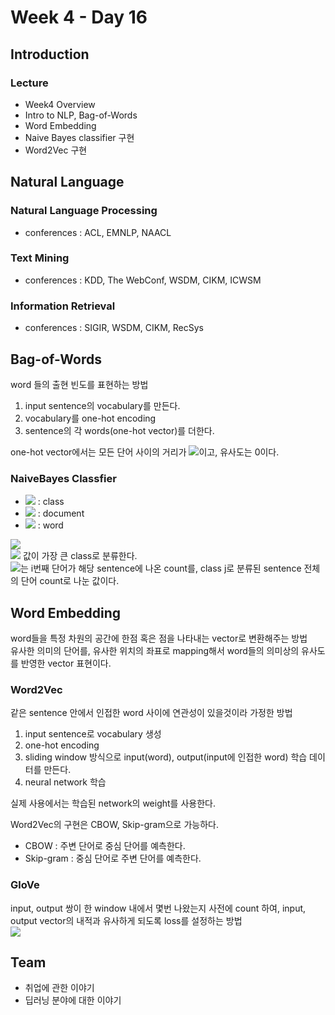 # Week 4 - Day 16

## Introduction
### Lecture
- Week4 Overview
- Intro to NLP, Bag-of-Words
- Word Embedding
- Naive Bayes classifier 구현
- Word2Vec 구현

## Natural Language
### Natural Language Processing
- conferences : ACL, EMNLP, NAACL
### Text Mining
- conferences : KDD, The WebConf, WSDM, CIKM, ICWSM
### Information Retrieval
- conferences : SIGIR, WSDM, CIKM, RecSys

## Bag-of-Words
word 들의 출현 빈도를 표현하는 방법  
1. input sentence의 vocabulary를 만든다.
1. vocabulary를 one-hot encoding
1. sentence의 각 words(one-hot vector)를 더한다. 

one-hot vector에서는 모든 단어 사이의 거리가 <img src="https://render.githubusercontent.com/render/math?math=\sqrt 2">이고, 유사도는 0이다.  

### NaiveBayes Classfier
- <img src="https://render.githubusercontent.com/render/math?math=c"> : class
- <img src="https://render.githubusercontent.com/render/math?math=d"> : document
- <img src="https://render.githubusercontent.com/render/math?math=w"> : word

<img src="https://render.githubusercontent.com/render/math?math=C_{MAP}=\underbrace{\text{argmax}}_{c\in C}P(c|d)=\underbrace{\text{argmax}}_{c\in C}\frac{P(d|c)P(c)}{P(d)}=\underbrace{\text{argmax}}_{c\in C}P(d|c)P(c)"><br>
<img src="https://render.githubusercontent.com/render/math?math=P(d|c)P(c)=P(w_1,w_2,\dots,w_n|c)P(c)\rightarrow P(c)\prod_{w_i\in W}P(w_i|c)"> 값이 가장 큰 class로 분류한다.  
<img src="https://render.githubusercontent.com/render/math?math=P(w_i|c_j)">는 i번째 단어가 해당 sentence에 나온 count를, class j로 분류된 sentence 전체의 단어 count로 나눈 값이다.  


## Word Embedding
word들을 특정 차원의 공간에 한점 혹은 점을 나타내는 vector로 변환해주는 방법  
유사한 의미의 단어를, 유사한 위치의 좌표로 mapping해서 word들의 의미상의 유사도를 반영한 vector 표현이다.  

### Word2Vec
같은 sentence 안에서 인접한 word 사이에 연관성이 있을것이라 가정한 방법  

1. input sentence로 vocabulary 생성
1. one-hot encoding
1. sliding window 방식으로 input(word), output(input에 인접한 word) 학습 데이터를 만든다.
1. neural network 학습

실제 사용에서는 학습된 network의 weight를 사용한다.

Word2Vec의 구현은 CBOW, Skip-gram으로 가능하다.  

- CBOW : 주변 단어로 중심 단어를 예측한다.  
- Skip-gram : 중심 단어로 주변 단어를 예측한다.  

### GloVe
input, output 쌍이 한 window 내에서 몇번 나왔는지 사전에 count 하여, input, output vector의 내적과 유사하게 되도록 loss를 설정하는 방법  
<img src="https://render.githubusercontent.com/render/math?math=J(\theta)=\frac{1}{2}\sum^W_{i,j=1}f(P_{ij})(u^T_iv_j-\log P_{ij})^2"><br>


## Team
- 취업에 관한 이야기
- 딥러닝 분야에 대한 이야기
